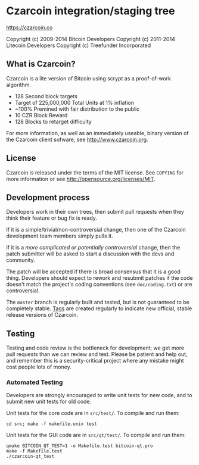 Czarcoin integration/staging tree
================================

https://czarcoin.co

Copyright (c) 2009-2014 Bitcoin Developers
Copyright (c) 2011-2014 Litecoin Developers
Copyright (c) Treefunder Incorporated

What is Czarcoin?
----------------

Czarcoin is a lite version of Bitcoin using scrypt as a proof-of-work algorithm.
 - 128 Second block targets
 - Target of 225,000,000 Total Units at 1% inflation
 - ~100% Premined with fair distribution to the public
 - 10 CZR Block Reward
 - 128 Blocks to retarget difficulty

For more information, as well as an immediately useable, binary version of
the Czarcoin client sofware, see http://www.czarcoin.org.

License
-------

Czarcoin is released under the terms of the MIT license. See `COPYING` for more
information or see http://opensource.org/licenses/MIT.

Development process
-------------------

Developers work in their own trees, then submit pull requests when they think
their feature or bug fix is ready.

If it is a simple/trivial/non-controversial change, then one of the Czarcoin
development team members simply pulls it.

If it is a *more complicated or potentially controversial* change, then the patch
submitter will be asked to start a discussion with the devs and community.

The patch will be accepted if there is broad consensus that it is a good thing.
Developers should expect to rework and resubmit patches if the code doesn't
match the project's coding conventions (see `doc/coding.txt`) or are
controversial.

The `master` branch is regularly built and tested, but is not guaranteed to be
completely stable. [Tags](https://github.com/czarcoin-project/czarcoin/tags) are created
regularly to indicate new official, stable release versions of Czarcoin.

Testing
-------

Testing and code review is the bottleneck for development; we get more pull
requests than we can review and test. Please be patient and help out, and
remember this is a security-critical project where any mistake might cost people
lots of money.

### Automated Testing

Developers are strongly encouraged to write unit tests for new code, and to
submit new unit tests for old code.

Unit tests for the core code are in `src/test/`. To compile and run them:

    cd src; make -f makefile.unix test

Unit tests for the GUI code are in `src/qt/test/`. To compile and run them:

    qmake BITCOIN_QT_TEST=1 -o Makefile.test bitcoin-qt.pro
    make -f Makefile.test
    ./czarcoin-qt_test

